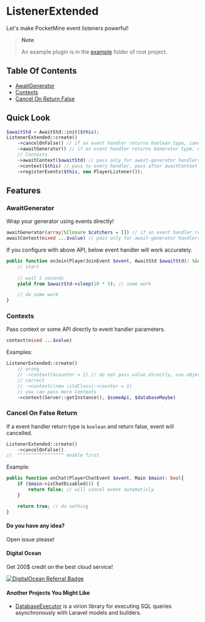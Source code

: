 # ListenerExtended

Let's make PocketMine event listeners powerful!


> **Note**
> 
> An example plugin is in the [example](https://github.com/xerenahmed/ListenerExtended/tree/main/example) folder of root project.

## Table Of Contents
- [AwaitGenerator](#awaitgenerator)  
- [Contexts](#contexts)   
- [Cancel On Return False](#cancel-on-false-return)

## Quick Look

```php
$awaitStd = AwaitStd::init($this);
ListenerExtended::create()
    ->cancelOnFalse() // if an event handler returns boolean type, cancel it
    ->awaitGenerator() // if an event handler returns Generator type, execute it in AwaitGenerator
    // Contexts
    ->awaitContext($awaitStd) // pass only for await-generator handlers
    ->context($this) // pass to every handler, pass after awaitContext to await-generator handlers
    ->registerEvents($this, new PlayerListener());
```

## Features

### AwaitGenerator
Wrap your generator using events directly!

```php
awaitGenerator(array|\Closure $catchers = []) // if an event handler returns Generator type, execute it in AwaitGenerator. Pass catchers for error handling.
awaitContext(mixed ...$value) // pass only for await-generator handlers
```

If you configure with above API, below event handler will work accurately.
```php
public function onJoin(PlayerJoinEvent $event, AwaitStd $awaitStd): \Generator{
    // start
        
    // wait 5 seconds
    yield from $awaitStd->sleep(20 * 5); // some work

    // do some work
}
```

### Contexts
Pass context or some API directly to event handler parameters.

```php
context(mixed ...$value)
```

Examples:
```php
ListenerExtended::create()
    // wrong
    // ->context($counter = 1) // do not pass value directly, use objects instead
    // correct
    // ->context((new \stdClass)->counter = 1)
    // you can pass more Contexts
    ->context(Server::getInstance(), $someApi, $databaseMaybe)
```

### Cancel On False Return
If a event handler return type is `boolean` and return false, event will cancelled.

```php
ListenerExtended::create()
    ->cancelOnFalse()
//  ^^^^^^^^^^^^^^^^^ enable first
```

Example:
```php
public function onChat(PlayerChatEvent $event, Main $main): bool{
    if ($main->isChatDisabled()) {
        return false; // will cancel event automaticly
    }

    return true; // do nothing
}
```


#### Do you have any idea?
Open issue please!

#### Digital Ocean
Get 200$ credit on the best cloud service!

[![DigitalOcean Referral Badge](https://web-platforms.sfo2.digitaloceanspaces.com/WWW/Badge%203.svg)](https://www.digitalocean.com/?refcode=68d7bc7aff41&utm_campaign=Referral_Invite&utm_medium=Referral_Program&utm_source=badge)

#### Another Projects You Might Like
- [DatabaseExecutor](https://github.com/xerenahmed/DatabaseExecutor) is a virion library for executing SQL queries asynchronously with Laravel models and builders.

